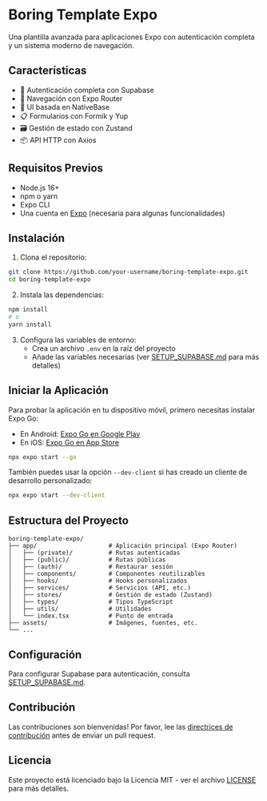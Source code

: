 # Boring Template Expo

Una plantilla avanzada para aplicaciones Expo con autenticación completa y un sistema moderno de navegación.

## Características

- 🔐 Autenticación completa con Supabase
- 📱 Navegación con Expo Router
- 🎨 UI basada en NativeBase
- 📋 Formularios con Formik y Yup
- 🗃️ Gestión de estado con Zustand
- 📦 API HTTP con Axios

## Requisitos Previos

- Node.js 16+
- npm o yarn
- Expo CLI
- Una cuenta en [Expo](https://expo.dev/signup) (necesaria para algunas funcionalidades)

## Instalación

1. Clona el repositorio:

```bash
git clone https://github.com/your-username/boring-template-expo.git
cd boring-template-expo
```

2. Instala las dependencias:

```bash
npm install
# o
yarn install
```

3. Configura las variables de entorno:
   - Crea un archivo `.env` en la raíz del proyecto
   - Añade las variables necesarias (ver [SETUP_SUPABASE.md](./SETUP_SUPABASE.md) para más detalles)

## Iniciar la Aplicación

Para probar la aplicación en tu dispositivo móvil, primero necesitas instalar Expo Go:

- En Android: [Expo Go en Google Play](https://play.google.com/store/apps/details?id=host.exp.exponent)
- En iOS: [Expo Go en App Store](https://apps.apple.com/app/apple-store/id982107779)

```bash
npx expo start --go
```

También puedes usar la opción `--dev-client` si has creado un cliente de desarrollo personalizado:

```bash
npx expo start --dev-client
```

## Estructura del Proyecto

```
boring-template-expo/
├── app/                    # Aplicación principal (Expo Router)
│   ├── (private)/          # Rutas autenticadas
│   ├── (public)/           # Rutas públicas
│   ├── (auth)/             # Restaurar sesión
│   ├── components/         # Componentes reutilizables
│   ├── hooks/              # Hooks personalizados
│   ├── services/           # Servicios (API, etc.)
│   ├── stores/             # Gestión de estado (Zustand)
│   ├── types/              # Tipos TypeScript
│   ├── utils/              # Utilidades
│   └── index.tsx           # Punto de entrada
├── assets/                 # Imágenes, fuentes, etc.
└── ...
```

## Configuración

Para configurar Supabase para autenticación, consulta [SETUP_SUPABASE.md](./SETUP_SUPABASE.md).

## Contribución

Las contribuciones son bienvenidas! Por favor, lee las [directrices de contribución](./CONTRIBUTING.md) antes de enviar un pull request.

## Licencia

Este proyecto está licenciado bajo la Licencia MIT - ver el archivo [LICENSE](./LICENSE) para más detalles.

